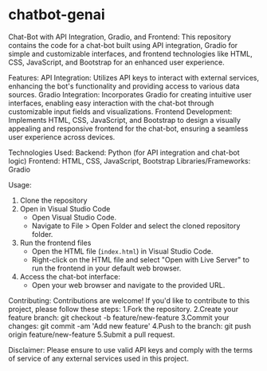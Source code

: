 # chatbot-genai
Chat-Bot with API Integration, Gradio, and Frontend: 
This repository contains the code for a chat-bot built using API integration, Gradio for simple and customizable interfaces, and frontend technologies like HTML, CSS, JavaScript, and Bootstrap for an enhanced user experience.

Features:
API Integration: Utilizes API keys to interact with external services, enhancing the bot's functionality and providing access to various data sources.
Gradio Integration: Incorporates Gradio for creating intuitive user interfaces, enabling easy interaction with the chat-bot through customizable input fields and visualizations.
Frontend Development: Implements HTML, CSS, JavaScript, and Bootstrap to design a visually appealing and responsive frontend for the chat-bot, ensuring a seamless user experience across devices.

Technologies Used:
Backend: Python (for API integration and chat-bot logic)
Frontend: HTML, CSS, JavaScript, Bootstrap
Libraries/Frameworks: Gradio

Usage:
1. Clone the repository
2. Open in Visual Studio Code
   - Open Visual Studio Code.
   - Navigate to File > Open Folder and select the cloned repository folder.
3. Run the frontend files
   - Open the HTML file (`index.html`) in Visual Studio Code.
   - Right-click on the HTML file and select "Open with Live Server" to run the frontend in your default web browser.
4. Access the chat-bot interface:
   - Open your web browser and navigate to the provided URL.

Contributing:
Contributions are welcome! If you'd like to contribute to this project, please follow these steps:
1.Fork the repository.
2.Create your feature branch: git checkout -b feature/new-feature
3.Commit your changes: git commit -am 'Add new feature'
4.Push to the branch: git push origin feature/new-feature
5.Submit a pull request.

Disclaimer:
Please ensure to use valid API keys and comply with the terms of service of any external services used in this project.

